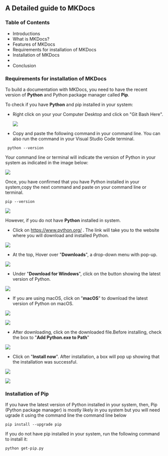 ## A Detailed guide to MKDocs

### Table of Contents
- Introductions
- What is MKDocs?
- Features of MKDocs
- Requirements for installation of MKDocs
- Installation of MKDocs
- 
- Conclusion


### Requirements for installation of MKDocs

To build a documentation with MKDocs, you need to have the recent version of **Python** and Python package manager called **Pip**.

To check if you have **Python** and pip installed in your system: 

- Right click on your your Computer Desktop and click on "Git Bash Here".
  
  ![](images/openingTheCommandLine.png)
  
- Copy and paste the following command in your command line. You can also run the command in your Visual Studio Code terminal.

```
 python --version
 ```
 Your command line or terminal will indicate the version of Python in your system as indicated in the image below:

 ![](images/pythonVersion.png)

 Once, you have confirmed that you have Python installed in your system,copy the next command and paste on your command line or terminal.

 ```
pip --version
 ```

![](images/pipVersion.png)



However, if you do not have **Python** installed in system. 
  
  - Click on https://www.python.org/ .
The link will take you to the website where you will download and installed Python.

![](images/pythonWebsite.PNG)

- At the top, Hover over "**Downloads**", a drop-down menu with pop-up.

![](images/downloadPython.png)

- Under "**Download for Windows**", click on the button showing the latest version of Python. 

![](images/downloadLatestVersionOfPython.png)

- If you are using macOS, click on "**macOS**" to download the latest version of Python on macOS.


 ![](images/macOSDownload.png)

 ![](images/macOSLatestRelease.PNG)

 - After downloading, click on the downloaded file.Before installing, check the box to "**Add Python.exe to Path**"  

![](images/checkAddPath.png)
  
  - Click on "**Install now**". After installation, a box will pop up showing that the installation was successful.

![](images/installPython.png)

![](images/installationSuccessful.PNG)

### Installation of Pip
If you have the latest version of Python installed in your system, then, Pip (Python package manager) is mostly likely in you system but you will need ugrade it using the command line the command line below

```
pip install --upgrade pip
```

If you do not have pip installed in your system, run the following command to install it:

```
python get-pip.py
```

<!-- ### Installation of MKDocs

To, install MKDocs, it is assumed that you now have the current version of **Python** and **Pip** in your system. If you do, then let us move ahed to the installation.

Run the command below in your command line or your Visual Studio Code.

```
pip install mkdocs
``` -->
